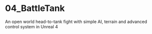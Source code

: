 # 04_BattleTank
An open world head-to-tank fight with simple AI, terrain and advanced control system in Unreal 4
